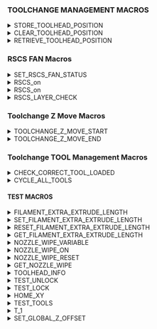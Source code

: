 
### TOOLCHANGE MANAGEMENT MACROS

<details><summary>STORE_TOOLHEAD_POSITION</summary>

```
[gcode_macro STORE_TOOLHEAD_POSITION]
variable_toolhead_x:0
variable_toolhead_y:0
variable_toolhead_pos_stored:0
variable_bypass_toolhead_position:0
variable_toolchange_z_move_enabled:1
variable_toolchange_z_move_safe_z_height:2    # Safe Z height before switching to shorter z hops during tool change - useful on beds that are not completely flat and have raised edges
variable_toolchange_z_move_safe_z_height_move:2  # Z Hop distance below safe z height
variable_toolchange_z_move_default:0.8 # Z Hop distance above safe z height
variable_toolchange_z_move_speed:15000
variable_toolchange_z_move_state:0
variable_enable_rscs_fan:1
gcode:
	SET_GCODE_VARIABLE MACRO=STORE_TOOLHEAD_POSITION VARIABLE=toolhead_x VALUE={params.X}
	SET_GCODE_VARIABLE MACRO=STORE_TOOLHEAD_POSITION VARIABLE=toolhead_y VALUE={params.Y}
	SET_GCODE_VARIABLE MACRO=STORE_TOOLHEAD_POSITION VARIABLE=toolhead_pos_stored VALUE=1
	RETRIEVE_TOOLHEAD_POSITION
```

</details>


<details><summary>CLEAR_TOOLHEAD_POSITION</summary>

```
[gcode_macro CLEAR_TOOLHEAD_POSITION]
gcode:
	SET_GCODE_VARIABLE MACRO=STORE_TOOLHEAD_POSITION VARIABLE=toolhead_x VALUE=0
	SET_GCODE_VARIABLE MACRO=STORE_TOOLHEAD_POSITION VARIABLE=toolhead_y VALUE=0
	SET_GCODE_VARIABLE MACRO=STORE_TOOLHEAD_POSITION VARIABLE=toolhead_pos_stored VALUE=0
```

</details>


<details><summary>RETRIEVE_TOOLHEAD_POSITION</summary>

```
[gcode_macro RETRIEVE_TOOLHEAD_POSITION]
gcode:
  M118 X: {printer["gcode_macro STORE_TOOLHEAD_POSITION"].toolhead_x}
  M118 Y: {printer["gcode_macro STORE_TOOLHEAD_POSITION"].toolhead_y}
  M118 POS_STORED: {printer["gcode_macro STORE_TOOLHEAD_POSITION"].toolhead_pos_stored} 
```
  
</details>


### RSCS FAN Macros

<details><summary>SET_RSCS_FAN_STATUS</summary>

```
[gcode_macro SET_RSCS_FAN_STATUS]
gcode:
    SET_GCODE_VARIABLE MACRO=STORE_TOOLHEAD_POSITION VARIABLE=enable_rscs_fan VALUE={params.ENABLE}
    {% if params.ENABLE|int ==0 %}
      RSCS_off
    {% else %}
      RSCS_on
    {% endif %}    
```

</details>


<details><summary>RSCS_on</summary>

```
[gcode_macro RSCS_on]
gcode: 
  
  SET_FAN_SPEED FAN=RSCS SPEED=1
```

</details>


<details><summary>RSCS_on</summary>

```
[gcode_macro RSCS_off]
gcode: 
  SET_FAN_SPEED FAN=RSCS SPEED=0
```

</details>


<details><summary>RSCS_LAYER_CHECK</summary>

```
[gcode_macro RSCS_LAYER_CHECK]
gcode:

  SET_CURRENT_PRINT_LAYER LAYER={params.LAYER} BEDTEMP={printer.heater_bed.target}
  {% if printer["gcode_macro STORE_TOOLHEAD_POSITION"].enable_rscs_fan|int == 1 %} 
    {% if params.LAYER|int > 0 %} #and printer.heater_bed.target|int <= 80 and printer.heater_bed.target|int > 0 %}
      RSCS_on
    {% else %}
      RSCS_off
    {% endif %}	
  {% endif %}	
```

</details>



### Toolchange Z Move Macros


<details><summary>TOOLCHANGE_Z_MOVE_START</summary>


```
[gcode_macro TOOLCHANGE_Z_MOVE_START]
gcode:
  {% if printer["gcode_macro STORE_TOOLHEAD_POSITION"].toolchange_z_move_enabled|int == 1 and printer["gcode_macro STORE_TOOLHEAD_POSITION"].toolchange_z_move_state|int == 0 %}
    G91
    {% if printer.toolhead.position[2]|int > printer["gcode_macro STORE_TOOLHEAD_POSITION"].toolchange_z_move_safe_z_height|int %}
      G1 Z{printer["gcode_macro STORE_TOOLHEAD_POSITION"].toolchange_z_move_default|int} F{printer["gcode_macro STORE_TOOLHEAD_POSITION"].toolchange_z_move_speed|int}
    {% else %}
      G1 Z{printer["gcode_macro STORE_TOOLHEAD_POSITION"].toolchange_z_move_safe_z_height_move|int} F{printer["gcode_macro STORE_TOOLHEAD_POSITION"].toolchange_z_move_speed|int}
    {% endif %}    
    SET_GCODE_VARIABLE MACRO=STORE_TOOLHEAD_POSITION VARIABLE=toolchange_z_move_state VALUE=1
    G90
  {% endif %}
```

</details>



<details><summary>TOOLCHANGE_Z_MOVE_END</summary>

```
[gcode_macro TOOLCHANGE_Z_MOVE_END]
gcode:
  {% if printer["gcode_macro STORE_TOOLHEAD_POSITION"].toolchange_z_move_enabled|int == 1 and printer["gcode_macro STORE_TOOLHEAD_POSITION"].toolchange_z_move_state|int == 1 %}
    G91
    G1 Z-{printer["gcode_macro STORE_TOOLHEAD_POSITION"].toolchange_z_move_default|int} F{printer["gcode_macro STORE_TOOLHEAD_POSITION"].toolchange_z_move_speed|int}
    SET_GCODE_VARIABLE MACRO=STORE_TOOLHEAD_POSITION VARIABLE=toolchange_z_move_state VALUE=0
    G90
  {% endif %}
```
</details>


### Toolchange TOOL Management Macros

<details><summary>CHECK_CORRECT_TOOL_LOADED</summary>

```
[gcode_macro CHECK_CORRECT_TOOL_LOADED]
gcode:
  {% if printer["gcode_macro VARIABLES_LIST"].active_tool|int == -2 %}
    SAVE_CURRENT_TOOL T=-1
    {% set current_tool = -1 %}
  {% else %}
    {% set current_tool = printer["gcode_macro VARIABLES_LIST"].active_tool|int %}
  {% endif %}

  {% if printer.toolhead.homed_axes !="xyz" %} 
    SET_KINEMATIC_POSITION X=10 Y=10 Z=50
    G28 Y
    G28 X
    G0 X165 Y140 F10000
  {% endif %}
  T{params.TOOL}
  SET_CURRENT_TOOL T={params.TOOL}
```

</details>


<details><summary>CYCLE_ALL_TOOLS</summary>

```    
[gcode_macro CYCLE_ALL_TOOLS]
gcode:
     SET_GCODE_VARIABLE MACRO=STORE_TOOLHEAD_POSITION VARIABLE=bypass_toolhead_position VALUE=1
     T0
     T1
     INITIALIZE_TOOL_USE_COUNT
     T{params.FINAL_TOOL}
     SET_GCODE_VARIABLE MACRO=STORE_TOOLHEAD_POSITION VARIABLE=bypass_toolhead_position VALUE=0
```

</details>


#### TEST MACROS

<details><summary>FILAMENT_EXTRA_EXTRUDE_LENGTH</summary>

```
[gcode_macro FILAMENT_EXTRA_EXTRUDE_LENGTH]
variable_filament_extra_extrude_length:0
gcode:
```

</details>


<details><summary>SET_FILAMENT_EXTRA_EXTRUDE_LENGTH</summary>

```
[gcode_macro SET_FILAMENT_EXTRA_EXTRUDE_LENGTH]
gcode:
  SET_GCODE_VARIABLE MACRO=FILAMENT_EXTRA_EXTRUDE_LENGTH VARIABLE=filament_extra_extrude_length VALUE={params.EL}
```
</details>


<details><summary>RESET_FILAMENT_EXTRA_EXTRUDE_LENGTH</summary>

```
[gcode_macro RESET_FILAMENT_EXTRA_EXTRUDE_LENGTH]
gcode:
  SET_GCODE_VARIABLE MACRO=FILAMENT_EXTRA_EXTRUDE_LENGTH VARIABLE=filament_extra_extrude_length VALUE=0
```

</details>

<details><summary>GET_FILAMENT_EXTRA_EXTRUDE_LENGTH</summary>

```
[gcode_macro GET_FILAMENT_EXTRA_EXTRUDE_LENGTH]
gcode:
  M118 Filament Extra Extrude {printer["gcode_macro FILAMENT_EXTRA_EXTRUDE_LENGTH"].filament_extra_extrude_length}
```
</details>


<details><summary>NOZZLE_WIPE_VARIABLE</summary>
  
```
[gcode_macro NOZZLE_WIPE_VARIABLE]
  variable_nozzle_wipe:0
  gcode:
```

</details>

<details><summary>NOZZLE_WIPE_ON</summary>

```
[gcode_macro NOZZLE_WIPE_ON]
gcode:
  SET_GCODE_VARIABLE MACRO=NOZZLE_WIPE_VARIABLE VARIABLE=nozzle_wipe VALUE=1
```
</details>

<details><summary>NOZZLE_WIPE_RESET</summary>

```
[gcode_macro NOZZLE_WIPE_RESET]
gcode:
  SET_GCODE_VARIABLE MACRO=NOZZLE_WIPE_VARIABLE VARIABLE=nozzle_wipe VALUE=0
```
</details>

<details><summary>GET_NOZZLE_WIPE</summary>

```  
[gcode_macro GET_NOZZLE_WIPE]
gcode:
  M118 NOZZLE WIPE {printer["gcode_macro NOZZLE_WIPE_VARIABLE"].nozzle_wipe}
```
</details>


<details><summary>TOOLHEAD_INFO</summary>

```  
[gcode_macro TOOLHEAD_INFO]
gcode:
  M118 {printer.toolhead}
  M118 {printer.idle_timeout.state}
```

</details>


<details><summary>TEST_UNLOCK</summary>

```  
[gcode_macro TEST_UNLOCK]
  gcode:
    G90
    G0 X{params.X} F5000
    G0 Y{params.Y} F5000
    G91 
    G0 X14 F3000
    G0 X-2 F3000
    G0 Y-100 F3000
    g90
```
</details>

<details><summary>TEST_LOCK</summary>

```  
[gcode_macro TEST_LOCK]
  gcode:
    G90
    G0 X{params.X} F5000
    G0 Y{params.Y} F5000
    G91 
    G1 X-14 F3000
    G1 X2 F3000
    G0 Y-100 F3000
    g90
```
</details>


<details><summary>HOME_XY</summary>

```
[gcode_macro HOME_XY]
 gcode:
  G28 Y0
  G28 X0   
  G0 X100
  g90
```
</details>

<details><summary>TEST_TOOLS</summary>

```  
[gcode_macro TEST_TOOLS]
  gcode:
    SET_GCODE_VARIABLE MACRO=STORE_TOOLHEAD_POSITION VARIABLE=bypass_toolhead_position VALUE=1
    G28
    G0 X126 Y250
    {% for move in range(50) %}
        T0
        #KTCC_TOOL_DROPOFF_ALL
        T1 
    {% endfor %}
    T0
    SET_GCODE_VARIABLE MACRO=STORE_TOOLHEAD_POSITION VARIABLE=bypass_toolhead_position VALUE=0
```
</details>

<details><summary>T_1</summary>

```  
[gcode_macro T_1]
gcode:
  KTCC_TOOL_DROPOFF_ALL
```
</details>

<details><summary>SET_GLOBAL_Z_OFFSET</summary>

```  
[gcode_macro SET_GLOBAL_Z_OFFSET]
gcode:
  SET_GCODE_VARIABLE MACRO=VARIABLES_LIST VARIABLE=global_z_offset VALUE={params.OFFSET|float}
```

</details>
